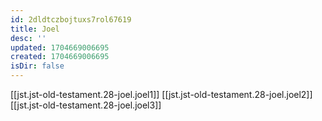 ```yaml
---
id: 2dldtczbojtuxs7rol67619
title: Joel
desc: ''
updated: 1704669006695
created: 1704669006695
isDir: false
---
```

[[jst.jst-old-testament.28-joel.joel1]]
[[jst.jst-old-testament.28-joel.joel2]]
[[jst.jst-old-testament.28-joel.joel3]]
